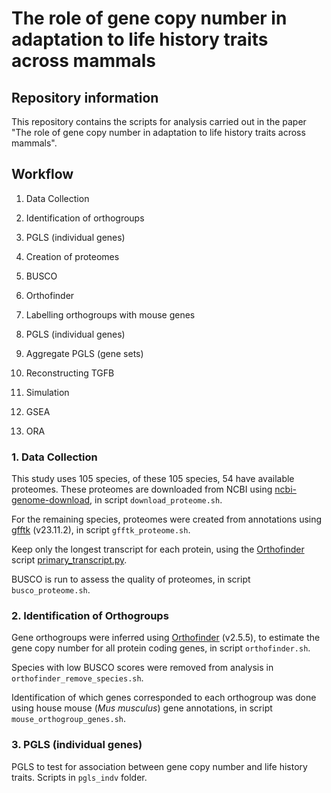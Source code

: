 # The role of gene copy number in adaptation to life history traits across mammals 

## Repository information

This repository contains the scripts for analysis carried out in the paper "The role of gene copy number in adaptation to life history traits across mammals".

## Workflow

1. Data Collection
2. Identification of orthogroups
3. PGLS (individual genes)
   
1. Creation of proteomes
2. BUSCO
3. Orthofinder
4. Labelling orthogroups with mouse genes
5. PGLS (individual genes)
6. Aggregate PGLS (gene sets)
7. Reconstructing TGFB
8. Simulation
9. GSEA
10. ORA

### 1. Data Collection
This study uses 105 species, of these 105 species, 54 have available proteomes. These proteomes are downloaded from NCBI using [ncbi-genome-download](https://github.com/kblin/ncbi-genome-download), in script ```download_proteome.sh```.

For the remaining species, proteomes were created from annotations using [gfftk](https://github.com/nextgenusfs/gfftk/tree/main) (v23.11.2), in script ```gfftk_proteome.sh```.

Keep only the longest transcript for each protein, using the [Orthofinder](https://github.com/davidemms/OrthoFinder) script [primary_transcript.py](https://github.com/davidemms/OrthoFinder/blob/master/tools/primary_transcript.py).

BUSCO is run to assess the quality of proteomes, in script ```busco_proteome.sh```.

### 2. Identification of Orthogroups
Gene orthogroups were inferred using [Orthofinder](https://github.com/davidemms/OrthoFinder) (v2.5.5)​, to estimate the gene copy number for all protein coding genes, in script ```orthofinder.sh```.

Species with low BUSCO scores were removed from analysis in ```orthofinder_remove_species.sh```.

Identification of which genes corresponded to each orthogroup was done using house mouse (*Mus musculus*) gene annotations, in script ```mouse_orthogroup_genes.sh```.

### 3. PGLS (individual genes)
PGLS to test for association between gene copy number and life history traits. Scripts in ```pgls_indv``` folder.
